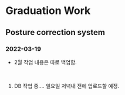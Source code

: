 # Graduation Work

## Posture correction system

### 2022-03-19
- 2월 작업 내용은 따로 백업함.

<br/>

1. DB 작업 중.... 일요일 저녁내 전에 업로드할 예정.
